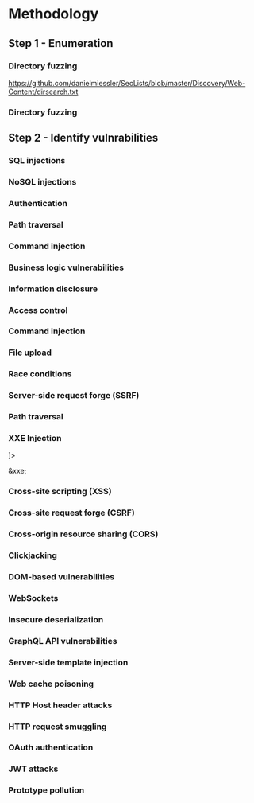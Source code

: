# Methodology

## Step 1 - Enumeration
### Directory fuzzing
https://github.com/danielmiessler/SecLists/blob/master/Discovery/Web-Content/dirsearch.txt

### Directory fuzzing


## Step 2 - Identify vulnrabilities
### SQL injections
### NoSQL injections
### Authentication
### Path traversal
### Command injection
### Business logic vulnerabilities
### Information disclosure
### Access control
### Command injection
### File upload
### Race conditions
### Server-side request forge (SSRF)
### Path traversal
### XXE Injection
  <?xml version="1.0" encoding="UTF-8"?>
  <!DOCTYPE foo [ <!ENTITY xxe SYSTEM "file:///etc/passwd"> ]>
  <stockCheck><productId>&xxe;</productId></stockCheck>  
### Cross-site scripting (XSS)
### Cross-site request forge (CSRF)
### Cross-origin resource sharing (CORS)
### Clickjacking
### DOM-based vulnerabilities
### WebSockets
### Insecure deserialization
### GraphQL API vulnerabilities
### Server-side template injection
### Web cache poisoning
### HTTP Host header attacks
### HTTP request smuggling
### OAuth authentication
### JWT attacks
### Prototype pollution
